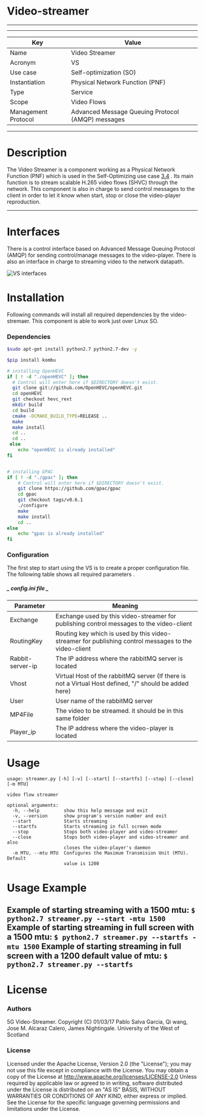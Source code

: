 # Video-streamer
------
------

Key | Value
------------ | -------------
Name | Video Streamer
Acronym | VS
Use case | Self-optimization (SO)
Instantiation | Physical Network Function (PNF)
Type | Service
Scope  | Video Flows
Management Protocol | Advanced Message Queuing Protocol (AMQP) messages

------
# Description

The Video Streamer is a component  working as a Physical Network Function (PNF) which is used in the Self-Optimizing use case [3.4](https://github.com/Selfnet-5G/WP3_SO/blob/master/Doku/D3.4/D3.4_master.pdf) . Its main function is to stream scalable H.265 video flows (SHVC) through the network. This component is also in charge to send control messages to the client in order to let it know when start, stop or close the video-player reproduction.

------
# Interfaces
There is a control interface based on Advanced Message Queuing Protocol (AMQP) for sending control/manage messages to the video-player.
There is also an interface in charge to streaming video to the network datapath.

![VS interfaces](https://github.com/Selfnet-5G/video-streamer/blob/master/resources/vs_1.png?raw=true)



# Installation 
Following commands will install all required dependencies by the video-stremaer. This component is able to work just over Linux SO.

### Dependencies

```sh
$sudo apt-get install python2.7 python2.7-dev -y
```

```sh
$pip install kombu
```
```sh
# installing OpenHEVC
if [ ! -d "./openHEVC" ]; then
  # Control will enter here if $DIRECTORY doesn't exist.
  git clone git://github.com/OpenHEVC/openHEVC.git
  cd openHEVC
  git checkout hevc_rext
  mkdir build
  cd build
  cmake -DCMAKE_BUILD_TYPE=RELEASE ..
  make
  make install
  cd ..
  cd ..
 else
 	echo "openHEVC is already installed"
fi


# installing GPAC
if [ ! -d "./gpac" ]; then
    # Control will enter here if $DIRECTORY doesn't exist.
    git clone https://github.com/gpac/gpac
    cd gpac
    git checkout tags/v0.6.1
    ./configure
    make
    make install
    cd ..
else
	echo "gpac is already installed"
fi

```


### Configuration
The first step to start using the VS is to create a proper configuration file. The following table shows all required parameters .

##### _ config.ini file _
| Parameter | Meaning |
| ------ | ------ |
| Exchange | Exchange used by this video-streamer for publishing control messages to the video-client |
| RoutingKey | Routing key which is used by this video-streamer for publishing control messages to the video-client|
| Rabbit-server-ip | The IP address where the rabbitMQ server is located |
| Vhost | Virtual Host of the rabbitMQ server (If there is not a Virtual Host defined, "/" should be added here) |
| User | User name of the rabbitMQ server |
| MP4File | The video to be streamed. it should be in this same folder |
| Player_ip | The IP address where the video-player is located |

# Usage
```
usage: streamer.py [-h] [-v] [--start] [--startfs] [--stop] [--close] [-m MTU]

video flow streamer

optional arguments:
  -h, --help         show this help message and exit
  -v, --version      show program's version number and exit
  --start            Starts streaming
  --startfs          Starts streaming in full screen mode
  --stop             Stops both video-player and video-streamer
  --close            Stops both video-player and video-streamer and also
                     closes the video-player's daemon
  -m MTU, --mtu MTU  Configures the Maximum Transmision Unit (MTU). Default
                     value is 1200
```

# Usage Example
   Example of starting streaming with a 1500 mtu:
    ```
    $ python2.7 streamer.py --start -mtu 1500
    ```
    Example of starting streaming in full screen with a 1500 mtu:
    ```
     $ python2.7 streamer.py --startfs -mtu 1500
    ```
   Example of starting streaming in full screen with a 1200 default value of mtu:
    ```
    $ python2.7 streamer.py --startfs
    ```
------
# License
### Authors
5G Video-Streamer. Copyright (C) 01/03/17 Pablo Salva Garcia, Qi wang, Jose M. Alcaraz Calero, James Nightingale. University of the West of Scotland
  

### License
Licensed under the Apache License, Version 2.0 (the "License");
  you may not use this file except in compliance with the License.
  You may obtain a copy of the License at
  http://www.apache.org/licenses/LICENSE-2.0
  Unless required by applicable law or agreed to in writing, software
  distributed under the License is distributed on an "AS IS" BASIS,
  WITHOUT WARRANTIES OR CONDITIONS OF ANY KIND, either express or implied.
  See the License for the specific language governing permissions and
  limitations under the License.
  